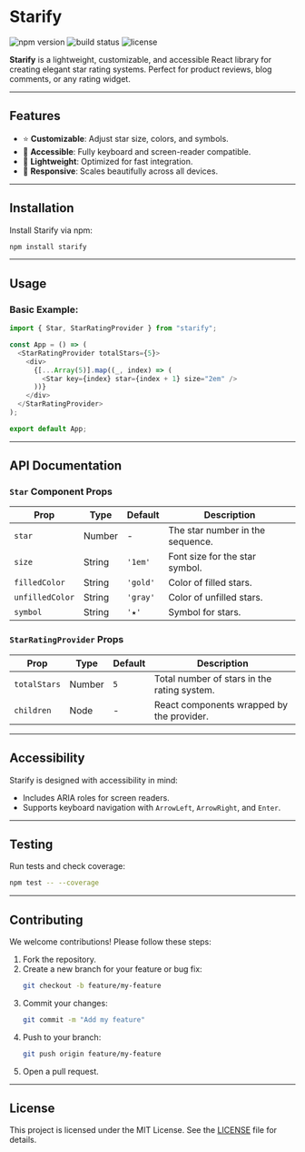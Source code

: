 # Starify

![npm version](https://img.shields.io/npm/v/starify)
![build status](https://img.shields.io/github/actions/workflow/status/B3Codes/starify/ci.yml)
![license](https://img.shields.io/github/license/B3Codes/starify)

**Starify** is a lightweight, customizable, and accessible React library for creating elegant star rating systems. Perfect for product reviews, blog comments, or any rating widget.

---

## Features

- ⭐ **Customizable**: Adjust star size, colors, and symbols.
- 🎯 **Accessible**: Fully keyboard and screen-reader compatible.
- 🚀 **Lightweight**: Optimized for fast integration.
- 🌟 **Responsive**: Scales beautifully across all devices.

---

## Installation

Install Starify via npm:

```bash
npm install starify
```

---

## Usage

### Basic Example:

```javascript
import { Star, StarRatingProvider } from "starify";

const App = () => (
  <StarRatingProvider totalStars={5}>
    <div>
      {[...Array(5)].map((_, index) => (
        <Star key={index} star={index + 1} size="2em" />
      ))}
    </div>
  </StarRatingProvider>
);

export default App;
```

---

## API Documentation

### `Star` Component Props

| Prop            | Type   | Default  | Description                      |
| --------------- | ------ | -------- | -------------------------------- |
| `star`          | Number | -        | The star number in the sequence. |
| `size`          | String | `'1em'`  | Font size for the star symbol.   |
| `filledColor`   | String | `'gold'` | Color of filled stars.           |
| `unfilledColor` | String | `'gray'` | Color of unfilled stars.         |
| `symbol`        | String | `'★'`    | Symbol for stars.                |

### `StarRatingProvider` Props

| Prop         | Type   | Default | Description                                 |
| ------------ | ------ | ------- | ------------------------------------------- |
| `totalStars` | Number | `5`     | Total number of stars in the rating system. |
| `children`   | Node   | -       | React components wrapped by the provider.   |

---

## Accessibility

Starify is designed with accessibility in mind:

- Includes ARIA roles for screen readers.
- Supports keyboard navigation with `ArrowLeft`, `ArrowRight`, and `Enter`.

---

## Testing

Run tests and check coverage:

```bash
npm test -- --coverage
```

---

## Contributing

We welcome contributions! Please follow these steps:

1. Fork the repository.
2. Create a new branch for your feature or bug fix:
   ```bash
   git checkout -b feature/my-feature
   ```
3. Commit your changes:
   ```bash
   git commit -m "Add my feature"
   ```
4. Push to your branch:
   ```bash
   git push origin feature/my-feature
   ```
5. Open a pull request.

---

## License

This project is licensed under the MIT License. See the [LICENSE](LICENSE) file for details.

